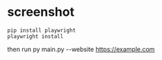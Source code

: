 # screenshot

```shell
pip install playwright
playwright install
```

then run py main.py --website https://example.com